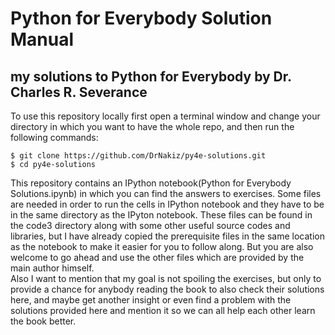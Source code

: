 # Python for Everybody Solution Manual
## my solutions to Python for Everybody by Dr. Charles R. Severance
To use this repository locally first open a terminal window and change your
directory in which you want to have the whole repo, and then run the following
commands:
```
$ git clone https://github.com/DrNakiz/py4e-solutions.git
$ cd py4e-solutions
```
This repository contains an IPython notebook(Python for Everybody Solutions.ipynb)
in which you can find the answers to exercises. Some files are needed in order
to run the cells in IPython notebook and they have to be in the same directory
as the IPyton notebook. These files can be found in the code3 directory along
with some other useful source codes and libraries, but I have already copied
the prerequisite files in the same location as the notebook to make it easier
for you to follow along. But you are also welcome to go ahead and use the other
files which are provided by the main author himself.  
Also I want to mention that my goal is not spoiling the exercises, but only
to provide a chance for anybody reading the book to also check their solutions
here, and maybe get another insight or even find a problem with the solutions
provided here and mention it so we can all help each other learn the book
better.
